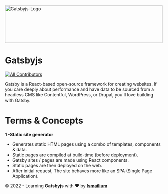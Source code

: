 <img src="https://cdn.worldvectorlogo.com/logos/gatsby-logo.svg" alt="Gatsbyjs-Logo" height="120px" width="100%" />

# Gatsbyjs

<!-- ALL-CONTRIBUTORS-BADGE:START - Do not remove or modify this section -->

[![All Contributors](https://img.shields.io/badge/all_contributors-1-orange.svg?style=flat-square)](#contributors-)

<!-- ALL-CONTRIBUTORS-BADGE:END -->

Gatsby is a React-based open-source framework for creating websites. If you care deeply about performance and have data to be sourced from a headless CMS like Contentful, WordPress, or Drupal, you'll love building with Gatsby.

# Terms & Concepts

<strong>1 -Static site generator</strong>

- Generates static HTML pages using a combo of templates, components & data.
- Static pages are compiled at build-time (before deployment).
- Gatsby sites / pages are made using React components.
- Static pages are then deployed on the web.
- After initial request, The site behaves more like an SPA (Single Page Application).

&copy; 2022 - Learning <strong>Gatsbyjs</strong> with ❤️ by <a href="https://ismailium.vercel.app/"><b>Ismailium</b></a>

